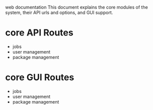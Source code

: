 web documentation
This document explains the core modules of the  system, their API urls and options,
and GUI support.
# core API Routes

* jobs
* user management
* package management

# core GUI Routes

* jobs
* user management
* package management
